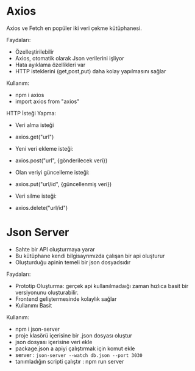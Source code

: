 # Axios

Axios ve Fetch en popüler iki veri çekme kütüphanesi.

Faydaları:

- Özelleştirilebilir
- Axios, otomatik olarak Json verilerini işliyor
- Hata ayıklama özellikleri var
- HTTP isteklerini (get,post,put) daha kolay yapılmasını sağlar

Kullanım:

- npm i axios
- import axios from "axios"

HTTP İsteği Yapma:

- Veri alma isteği
- axios.get("url")

- Yeni veri ekleme isteği:
- axios.post("url", {gönderilecek veri})

- Olan veriyi güncelleme isteği:
- axios.put("url/id", {güncellenmiş veri})

- Veri silme isteği:
- axios.delete("url/id")

# Json Server

- Sahte bir API oluşturmaya yarar
- Bu kütüphane kendi bilgisayrımızda çalışan bir api oluşturur
- Oluşturduğu apinin temeli bir json dosyadsıdır

Faydaları:

- Prototip Oluşturma: gerçek api kullanılmadaığı zaman hızlıca basit bir versiyonunu oluşturabilir.
- Frontend geliştermesinde kolaylık sağlar
- Kullanımı Basit

Kullanım:

- npm i json-server
- proje klasörü içerisine bir .json dosyası oluştur
- json dosyası içerisine veri ekle
- package.json a apiyi çalıştırmak için komut ekle
- server : `json-server --watch db.json --port 3030`
- tanımladığın scripti çalıştır : npm run server